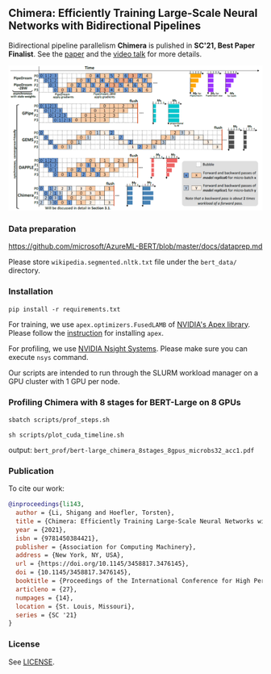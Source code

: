 ## Chimera: Efficiently Training Large-Scale Neural Networks with Bidirectional Pipelines
Bidirectional pipeline parallelism **Chimera** is pulished in **SC'21, Best Paper Finalist**. See the [paper](https://dl.acm.org/doi/abs/10.1145/3458817.3476145) and the [video talk](https://dl.acm.org/doi/abs/10.1145/3458817.3476145#sec-supp) for more details.

![Chimera](ChimeraThumbnail.png)

### Data preparation
https://github.com/microsoft/AzureML-BERT/blob/master/docs/dataprep.md

Please store `wikipedia.segmented.nltk.txt` file under the `bert_data/` directory.

### Installation
```
pip install -r requirements.txt
```
For training, we use `apex.optimizers.FusedLAMB` of [NVIDIA's Apex library](https://github.com/NVIDIA/apex). Please follow the [instruction](https://github.com/NVIDIA/apex#installation) for installing `apex`. 

For profiling, we use [NVIDIA Nsight Systems](https://developer.nvidia.com/nsight-systems). Please make sure you can execute `nsys` command.

Our scripts are intended to run through the SLURM workload manager on a GPU cluster with 1 GPU per node.

### Profiling **Chimera** with 8 stages for BERT-Large on 8 GPUs 
```
sbatch scripts/prof_steps.sh
```
```
sh scripts/plot_cuda_timeline.sh
```
output: `bert_prof/bert-large_chimera_8stages_8gpus_microbs32_acc1.pdf`



### Publication

To cite our work:
```bibtex
@inproceedings{li143,
  author = {Li, Shigang and Hoefler, Torsten},
  title = {Chimera: Efficiently Training Large-Scale Neural Networks with Bidirectional Pipelines},
  year = {2021},
  isbn = {9781450384421},
  publisher = {Association for Computing Machinery},
  address = {New York, NY, USA},
  url = {https://doi.org/10.1145/3458817.3476145},
  doi = {10.1145/3458817.3476145},
  booktitle = {Proceedings of the International Conference for High Performance Computing, Networking, Storage and Analysis},
  articleno = {27},
  numpages = {14},
  location = {St. Louis, Missouri},
  series = {SC '21}
}

```

### License

See [LICENSE](LICENSE).
